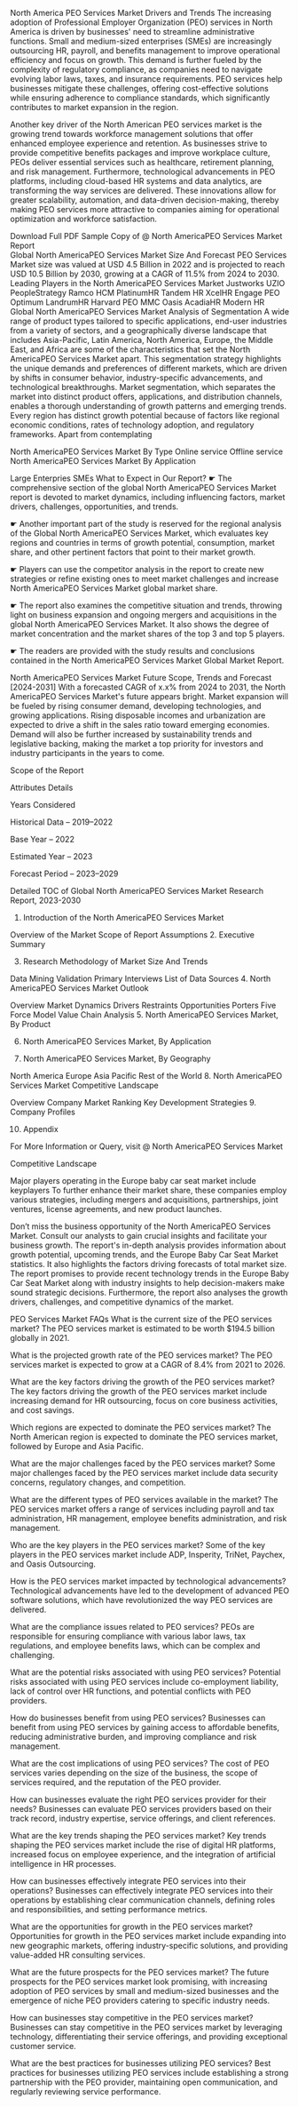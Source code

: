 North America PEO Services Market Drivers and Trends
The increasing adoption of Professional Employer Organization (PEO) services in North America is driven by businesses' need to streamline administrative functions. Small and medium-sized enterprises (SMEs) are increasingly outsourcing HR, payroll, and benefits management to improve operational efficiency and focus on growth. This demand is further fueled by the complexity of regulatory compliance, as companies need to navigate evolving labor laws, taxes, and insurance requirements. PEO services help businesses mitigate these challenges, offering cost-effective solutions while ensuring adherence to compliance standards, which significantly contributes to market expansion in the region.

Another key driver of the North American PEO services market is the growing trend towards workforce management solutions that offer enhanced employee experience and retention. As businesses strive to provide competitive benefits packages and improve workplace culture, PEOs deliver essential services such as healthcare, retirement planning, and risk management. Furthermore, technological advancements in PEO platforms, including cloud-based HR systems and data analytics, are transforming the way services are delivered. These innovations allow for greater scalability, automation, and data-driven decision-making, thereby making PEO services more attractive to companies aiming for operational optimization and workforce satisfaction.

Download Full PDF Sample Copy of @ North AmericaPEO Services Market Report  
Global North AmericaPEO Services Market Size And Forecast
PEO Services Market size was valued at USD 4.5 Billion in 2022 and is projected to reach USD 10.5 Billion by 2030, growing at a CAGR of 11.5% from 2024 to 2030.
Leading Players in the North AmericaPEO Services Market
Justworks
UZIO
PeopleStrategy
Ramco HCM
PlatinumHR
Tandem HR
XcelHR
Engage PEO
Optimum
LandrumHR
Harvard PEO
MMC
Oasis
AcadiaHR
Modern HR
Global North AmericaPEO Services Market Analysis of Segmentation
A wide range of product types tailored to specific applications, end-user industries from a variety of sectors, and a geographically diverse landscape that includes Asia-Pacific, Latin America, North America, Europe, the Middle East, and Africa are some of the characteristics that set the North AmericaPEO Services Market apart. This segmentation strategy highlights the unique demands and preferences of different markets, which are driven by shifts in consumer behavior, industry-specific advancements, and technological breakthroughs. Market segmentation, which separates the market into distinct product offers, applications, and distribution channels, enables a thorough understanding of growth patterns and emerging trends. Every region has distinct growth potential because of factors like regional economic conditions, rates of technology adoption, and regulatory frameworks. Apart from contemplating

North AmericaPEO Services Market By Type
Online service
Offline service
North AmericaPEO Services Market By Application

Large Enterpries
SMEs
What to Expect in Our Report?
☛ The comprehensive section of the global North AmericaPEO Services Market report is devoted to market dynamics, including influencing factors, market drivers, challenges, opportunities, and trends.

☛ Another important part of the study is reserved for the regional analysis of the Global North AmericaPEO Services Market, which evaluates key regions and countries in terms of growth potential, consumption, market share, and other pertinent factors that point to their market growth.

☛ Players can use the competitor analysis in the report to create new strategies or refine existing ones to meet market challenges and increase North AmericaPEO Services Market global market share.

☛ The report also examines the competitive situation and trends, throwing light on business expansion and ongoing mergers and acquisitions in the global North AmericaPEO Services Market. It also shows the degree of market concentration and the market shares of the top 3 and top 5 players.

☛ The readers are provided with the study results and conclusions contained in the North AmericaPEO Services Market Global Market Report.

North AmericaPEO Services Market Future Scope, Trends and Forecast [2024-2031]
With a forecasted CAGR of x.x% from 2024 to 2031, the North AmericaPEO Services Market's future appears bright. Market expansion will be fueled by rising consumer demand, developing technologies, and growing applications. Rising disposable incomes and urbanization are expected to drive a shift in the sales ratio toward emerging economies. Demand will also be further increased by sustainability trends and legislative backing, making the market a top priority for investors and industry participants in the years to come.

Scope of the Report

Attributes Details

Years Considered

Historical Data – 2019–2022

Base Year – 2022

Estimated Year – 2023

Forecast Period – 2023–2029

Detailed TOC of Global North AmericaPEO Services Market Research Report, 2023-2030
1. Introduction of the North AmericaPEO Services Market

Overview of the Market
Scope of Report
Assumptions
2. Executive Summary

3. Research Methodology of Market Size And Trends

Data Mining
Validation
Primary Interviews
List of Data Sources
4. North AmericaPEO Services Market Outlook

Overview
Market Dynamics
Drivers
Restraints
Opportunities
Porters Five Force Model
Value Chain Analysis
5. North AmericaPEO Services Market, By Product

6. North AmericaPEO Services Market, By Application

7. North AmericaPEO Services Market, By Geography

North America
Europe
Asia Pacific
Rest of the World
8. North AmericaPEO Services Market Competitive Landscape

Overview
Company Market Ranking
Key Development Strategies
9. Company Profiles

10. Appendix

For More Information or Query, visit @ North AmericaPEO Services Market

Competitive Landscape

Major players operating in the Europe baby car seat market include keyplayers To further enhance their market share, these companies employ various strategies, including mergers and acquisitions, partnerships, joint ventures, license agreements, and new product launches.

Don’t miss the business opportunity of the North AmericaPEO Services Market. Consult our analysts to gain crucial insights and facilitate your business growth.
The report's in-depth analysis provides information about growth potential, upcoming trends, and the Europe Baby Car Seat Market statistics. It also highlights the factors driving forecasts of total market size. The report promises to provide recent technology trends in the Europe Baby Car Seat Market along with industry insights to help decision-makers make sound strategic decisions. Furthermore, the report also analyses the growth drivers, challenges, and competitive dynamics of the market.

PEO Services Market FAQs
What is the current size of the PEO services market?
The PEO services market is estimated to be worth $194.5 billion globally in 2021.

What is the projected growth rate of the PEO services market?
The PEO services market is expected to grow at a CAGR of 8.4% from 2021 to 2026.

What are the key factors driving the growth of the PEO services market?
The key factors driving the growth of the PEO services market include increasing demand for HR outsourcing, focus on core business activities, and cost savings.

Which regions are expected to dominate the PEO services market?
The North American region is expected to dominate the PEO services market, followed by Europe and Asia Pacific.

What are the major challenges faced by the PEO services market?
Some major challenges faced by the PEO services market include data security concerns, regulatory changes, and competition.

What are the different types of PEO services available in the market?
The PEO services market offers a range of services including payroll and tax administration, HR management, employee benefits administration, and risk management.

Who are the key players in the PEO services market?
Some of the key players in the PEO services market include ADP, Insperity, TriNet, Paychex, and Oasis Outsourcing.

How is the PEO services market impacted by technological advancements?
Technological advancements have led to the development of advanced PEO software solutions, which have revolutionized the way PEO services are delivered.

What are the compliance issues related to PEO services?
PEOs are responsible for ensuring compliance with various labor laws, tax regulations, and employee benefits laws, which can be complex and challenging.

What are the potential risks associated with using PEO services?
Potential risks associated with using PEO services include co-employment liability, lack of control over HR functions, and potential conflicts with PEO providers.

How do businesses benefit from using PEO services?
Businesses can benefit from using PEO services by gaining access to affordable benefits, reducing administrative burden, and improving compliance and risk management.

What are the cost implications of using PEO services?
The cost of PEO services varies depending on the size of the business, the scope of services required, and the reputation of the PEO provider.

How can businesses evaluate the right PEO services provider for their needs?
Businesses can evaluate PEO services providers based on their track record, industry expertise, service offerings, and client references.

What are the key trends shaping the PEO services market?
Key trends shaping the PEO services market include the rise of digital HR platforms, increased focus on employee experience, and the integration of artificial intelligence in HR processes.

How can businesses effectively integrate PEO services into their operations?
Businesses can effectively integrate PEO services into their operations by establishing clear communication channels, defining roles and responsibilities, and setting performance metrics.

What are the opportunities for growth in the PEO services market?
Opportunities for growth in the PEO services market include expanding into new geographic markets, offering industry-specific solutions, and providing value-added HR consulting services.

What are the future prospects for the PEO services market?
The future prospects for the PEO services market look promising, with increasing adoption of PEO services by small and medium-sized businesses and the emergence of niche PEO providers catering to specific industry needs.

How can businesses stay competitive in the PEO services market?
Businesses can stay competitive in the PEO services market by leveraging technology, differentiating their service offerings, and providing exceptional customer service.

What are the best practices for businesses utilizing PEO services?
Best practices for businesses utilizing PEO services include establishing a strong partnership with the PEO provider, maintaining open communication, and regularly reviewing service performance.

